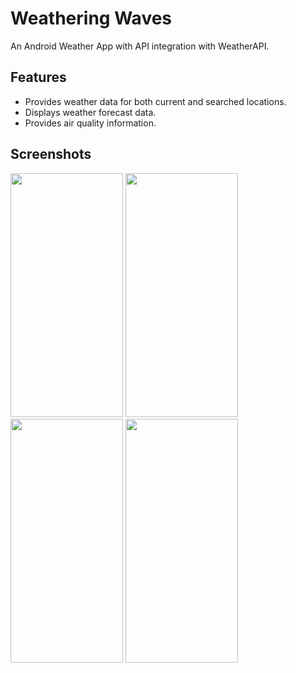 # Weathering Waves

An Android Weather App with API integration with WeatherAPI.

## Features
- Provides weather data for both current and searched locations.
- Displays weather forecast data.
- Provides air quality information.

## Screenshots
<img src="https://github.com/user-attachments/assets/ee9fcfba-1bbe-4691-83cd-c60396c504de" width="180" height="390" /> 
<img src="https://github.com/user-attachments/assets/26c2f75f-87c4-460e-b5bd-6890233b8042" width="180" height="390"/> 
<img src="https://github.com/user-attachments/assets/e12691ab-1b26-4c05-b4d5-b34dfc433883" width="180" height="390"/>
<img src="https://github.com/user-attachments/assets/fba16d65-aae8-4d34-b293-e6246e69fa52" width="180" height="390"/>
